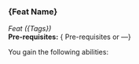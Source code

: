 ### {Feat Name}
*Feat ({Tags})*  
**Pre-requisites:** { Pre-requisites or —}  

You gain the following abilities:
